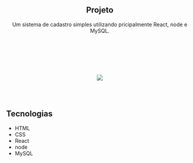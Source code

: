 </br>


<h2 align="center">Projeto</h2>
<p align="center">Um sistema de cadastro simples utilizando pricipalmente React, node e MySQL.</p>
</br>

</br></br></br>

<p align="center">
   <img  src="/frontend/src/assets/home.jpg">  
</p>


</br></br>

<h2>Tecnologias</h2>
<ul>
   <li>HTML</li>
   <li>CSS</li>
   <li>React</li>
   <li>node</li>
   <li>MySQL</li>
</ul>
